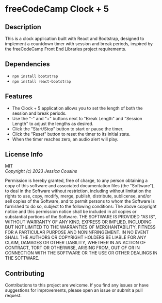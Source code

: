 # freeCodeCamp Clock + 5

## Description

This is a clock application built with React and Bootstrap, designed to implement a countdown timer with session and break periods, inspired by the freeCodeCamp Front End Libraries project requirements.

## Dependencies

- `npm install bootstrap`
- `npm install react-bootstrap`

## Features

- The Clock + 5 application allows you to set the length of both the session and break periods.
- Use the "-" and "+" buttons next to "Break Length" and "Session Length" to adjust the lengths as desired.
- Click the "Start/Stop" button to start or pause the timer.
- Click the "Reset" button to reset the timer to its initial state.
- When the timer reaches zero, an audio alert will play.

## License Info

[MIT](https://choosealicense.com/licenses/mit/)  
_Copyright (c) 2023 Jessica Cousins_

Permission is hereby granted, free of charge, to any person obtaining a copy
of this software and associated documentation files (the "Software"), to deal
in the Software without restriction, including without limitation the rights
to use, copy, modify, merge, publish, distribute, sublicense, and/or sell
copies of the Software, and to permit persons to whom the Software is
furnished to do so, subject to the following conditions:
The above copyright notice and this permission notice shall be included in all
copies or substantial portions of the Software.
THE SOFTWARE IS PROVIDED "AS IS", WITHOUT WARRANTY OF ANY KIND, EXPRESS OR
IMPLIED, INCLUDING BUT NOT LIMITED TO THE WARRANTIES OF MERCHANTABILITY,
FITNESS FOR A PARTICULAR PURPOSE AND NONINFRINGEMENT. IN NO EVENT SHALL THE
AUTHORS OR COPYRIGHT HOLDERS BE LIABLE FOR ANY CLAIM, DAMAGES OR OTHER
LIABILITY, WHETHER IN AN ACTION OF CONTRACT, TORT OR OTHERWISE, ARISING FROM,
OUT OF OR IN CONNECTION WITH THE SOFTWARE OR THE USE OR OTHER DEALINGS IN THE
SOFTWARE.

## Contributing

Contributions to this project are welcome. If you find any issues or have suggestions for improvements, please open an issue or submit a pull request.
